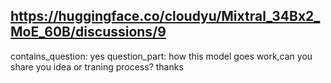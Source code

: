 ## https://huggingface.co/cloudyu/Mixtral_34Bx2_MoE_60B/discussions/9

contains_question: yes
question_part: how this model goes work,can you share you idea or traning process? thanks